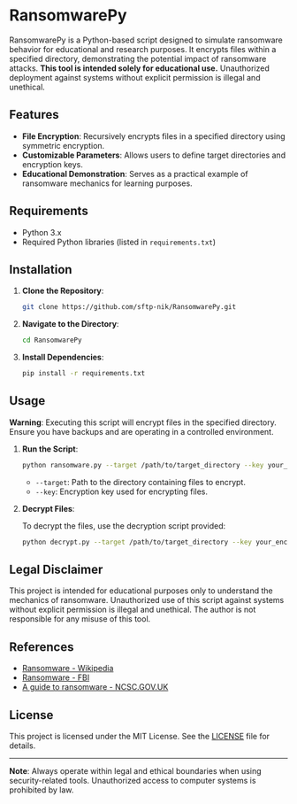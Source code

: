 # RansomwarePy

RansomwarePy is a Python-based script designed to simulate ransomware behavior for educational and research purposes. It encrypts files within a specified directory, demonstrating the potential impact of ransomware attacks. **This tool is intended solely for educational use.** Unauthorized deployment against systems without explicit permission is illegal and unethical.

## Features

- **File Encryption**: Recursively encrypts files in a specified directory using symmetric encryption.
- **Customizable Parameters**: Allows users to define target directories and encryption keys.
- **Educational Demonstration**: Serves as a practical example of ransomware mechanics for learning purposes.

## Requirements

- Python 3.x
- Required Python libraries (listed in `requirements.txt`)

## Installation

1. **Clone the Repository**:

   ```bash
   git clone https://github.com/sftp-nik/RansomwarePy.git
   ```

2. **Navigate to the Directory**:

   ```bash
   cd RansomwarePy
   ```

3. **Install Dependencies**:

   ```bash
   pip install -r requirements.txt
   ```

## Usage

**Warning**: Executing this script will encrypt files in the specified directory. Ensure you have backups and are operating in a controlled environment.

1. **Run the Script**:

   ```bash
   python ransomware.py --target /path/to/target_directory --key your_encryption_key
   ```

   - `--target`: Path to the directory containing files to encrypt.
   - `--key`: Encryption key used for encrypting files.

2. **Decrypt Files**:

   To decrypt the files, use the decryption script provided:

   ```bash
   python decrypt.py --target /path/to/target_directory --key your_encryption_key
   ```

## Legal Disclaimer

This project is intended for educational purposes only to understand the mechanics of ransomware. Unauthorized use of this script against systems without explicit permission is illegal and unethical. The author is not responsible for any misuse of this tool.

## References

- [Ransomware - Wikipedia](https://en.wikipedia.org/wiki/Ransomware)
- [Ransomware - FBI](https://www.fbi.gov/how-we-can-help-you/scams-and-safety/common-frauds-and-scams/ransomware)
- [A guide to ransomware - NCSC.GOV.UK](https://www.ncsc.gov.uk/ransomware/home)

## License

This project is licensed under the MIT License. See the [LICENSE](LICENSE) file for details.

---

**Note**: Always operate within legal and ethical boundaries when using security-related tools. Unauthorized access to computer systems is prohibited by law. 